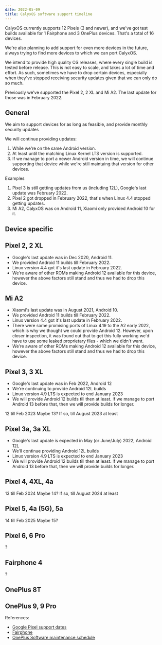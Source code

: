 ```yaml
---
date: 2022-05-09
title: CalyxOS software support timeline
---
```


CalyxOS currently supports 12 Pixels (3 and newer), and we've got test builds available for 1 Fairphone and 3 OnePlus devices. That's a total of 16 devices.

We're also planning to add support for even more devices in the future, always trying to find more devices to which we can port CalyxOS.

We intend to provide high quality OS releases, where every single build is tested before release. This is not easy to scale, and takes a lot of time and effort. As such, sometimes we have to drop certain devices, especially when they've stopped receiving security updates given that we can only do so much.

Previously we've supported the Pixel 2, 2 XL and Mi A2. The last update for those was in February 2022.

## General

We aim to support devices for as long as feasible, and provide monthly security updates

We will continue providing updates:
1. While we're on the same Android version.
2. At least until the matching Linux Kernel LTS version is supported.
3. If we manage to port a newer Android version in time, we will continue supporting that device while we're still maintaing that version for other devices.

Examples
1. Pixel 3 is still getting updates from us (including 12L), Google's last update was February 2022.
2. Pixel 2 got dropped in February 2022, that's when Linux 4.4 stopped getting updates.
3. Mi A2, CalyxOS was on Android 11, Xiaomi only provided Android 10 for it.

## Device specific

## Pixel 2, 2 XL

* Google's last update was in Dec 2020, Android 11.
* We provided Android 11 builds till February 2022.
* Linux version 4.4 got it's last update in February 2022.
* We're aware of other ROMs making Android 12 available for this device, however the above factors
  still stand and thus we had to drop this device.

## Mi A2

* Xiaomi's last update was in August 2021, Android 10.
* We provided Android 11 builds till February 2022.
* Linux version 4.4 got it's last update in February 2022.
* There were some promising ports of Linux 4.19 to the A2 early 2022, which is why we thought we could provide Android 12. However, upon closer inspection, it was found out that to get this fully working we'd have to use some leaked proprietary files - which we didn't want.
* We're aware of other ROMs making Android 12 available for this device, however the above factors still stand and thus we had to drop this device.

## Pixel 3, 3 XL

* Google's last update was in Feb 2022, Android 12
* We're continuing to provide Android 12L builds
* Linux version 4.9 LTS is expected to end January 2023
* We will provide Android 12 builds till then at least. If we manage to port Android 13 before that, then we will provide builds for longer.

12 till Feb 2023
Maybe 13? If so, till August 2023 at least

## Pixel 3a, 3a XL

* Google's last update is expected in May (or June/July) 2022, Android 12L
* We'll continue providing Android 12L builds
* Linux version 4.9 LTS is expected to end January 2023
* We will provide Android 12 builds till then at least. If we manage to port Android 13 before that, then we will provide builds for longer.

## Pixel 4, 4XL, 4a

13 till Feb 2024
Maybe 14? If so, till August 2024 at least

## Pixel 5, 4a (5G), 5a

14 till Feb 2025
Maybe 15?

## Pixel 6, 6 Pro

?

## Fairphone 4

?

## OnePlus 8T

## OnePlus 9, 9 Pro

References:
* [Google Pixel support dates](https://support.google.com/nexus/answer/4457705#zippy=%2Cpixel-phones)
* [Fairphone](https://support.fairphone.com/hc/en-us/articles/4405858006545-FP4-Fairphone-OS-Android-11-)
* [OnePlus Software maintenance schedule](https://forums.oneplus.com/threads/update-to-the-oxygenos-codebase-and-software-maintenance-schedule.1462181/)

<!--
* https://web.archive.org/web/20220516123404/https://support.google.com/nexus/answer/4457705#zippy=%2Cpixel-earlier%2Cpixel-a-a-xl-xl-a-a-g-a-g%2Cpixel-pixel-pro-phones
  http://archive.today/2022.05.16-124329/https://support.google.com/nexus/answer/4457705%23zippy=,pixel-earlier,pixel-a-a-xl-xl-a-a-g-a-g,pixel-pixel-pro-phones
* http://archive.today/2022.05.16-123350/https://support.fairphone.com/hc/en-us/articles/4405858006545-FP4-Fairphone-OS-Android-11-
* https://web.archive.org/web/20220516123314/https://forums.oneplus.com/threads/update-to-the-oxygenos-codebase-and-software-maintenance-schedule.1462181/
  http://archive.today/2022.05.16-124316/https://forums.oneplus.com/threads/update-to-the-oxygenos-codebase-and-software-maintenance-schedule.1462181/
-->
